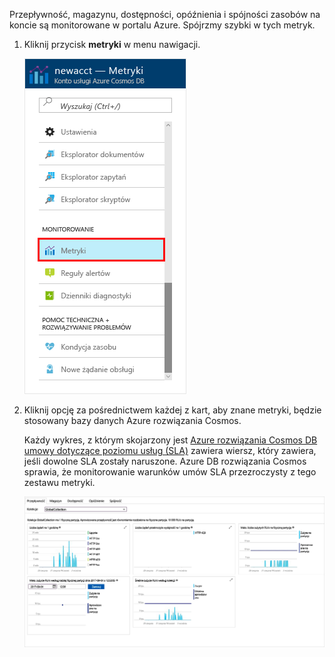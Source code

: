 Przepływność, magazynu, dostępności, opóźnienia i spójności zasobów na koncie są monitorowane w portalu Azure. Spójrzmy szybki w tych metryk. 

1. Kliknij przycisk **metryki** w menu nawigacji.

   ![Metryki w portalu Azure](./media/cosmos-db-tutorial-review-slas/metrics.png)

2. Kliknij opcję za pośrednictwem każdej z kart, aby znane metryki, będzie stosowany bazy danych Azure rozwiązania Cosmos. 

    Każdy wykres, z którym skojarzony jest [Azure rozwiązania Cosmos DB umowy dotyczące poziomu usług (SLA)](https://azure.microsoft.com/support/legal/sla/cosmos-db/) zawiera wiersz, który zawiera, jeśli dowolne SLA zostały naruszone. Azure DB rozwiązania Cosmos sprawia, że monitorowanie warunków umów SLA przezroczysty z tego zestawu metryki. 

   ![Pakiet metryki w usłudze Azure DB rozwiązania Cosmos](./media/cosmos-db-tutorial-review-slas/metrics-suite.png)